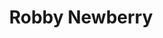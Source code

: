 ---
title: Robby Newberry
picture: robbyNewberry.jpg
viewer_title: Robby Newberry
thumbnail: robbyNewberry_t.jpg
alt: Robby Newberry
medium: Pencil
width: 7.5"
height: 9.5"
---